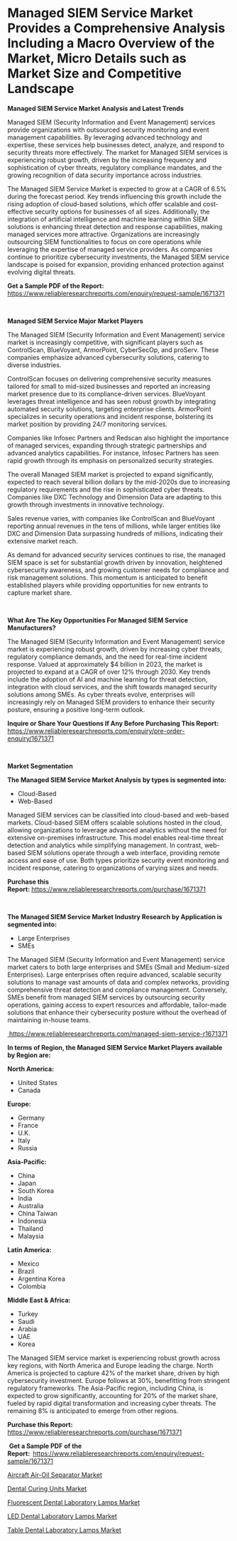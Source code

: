 <p><h1>Managed SIEM Service Market Provides a Comprehensive Analysis Including a Macro Overview of the Market, Micro Details such as Market Size and Competitive Landscape</h1></p><p><strong>Managed SIEM Service Market Analysis and Latest Trends</strong></p>
<p><p>Managed SIEM (Security Information and Event Management) services provide organizations with outsourced security monitoring and event management capabilities. By leveraging advanced technology and expertise, these services help businesses detect, analyze, and respond to security threats more effectively. The market for Managed SIEM services is experiencing robust growth, driven by the increasing frequency and sophistication of cyber threats, regulatory compliance mandates, and the growing recognition of data security importance across industries.</p><p>The Managed SIEM Service Market is expected to grow at a CAGR of 6.5% during the forecast period. Key trends influencing this growth include the rising adoption of cloud-based solutions, which offer scalable and cost-effective security options for businesses of all sizes. Additionally, the integration of artificial intelligence and machine learning within SIEM solutions is enhancing threat detection and response capabilities, making managed services more attractive. Organizations are increasingly outsourcing SIEM functionalities to focus on core operations while leveraging the expertise of managed service providers. As companies continue to prioritize cybersecurity investments, the Managed SIEM service landscape is poised for expansion, providing enhanced protection against evolving digital threats.</p></p>
<p><strong>Get a Sample PDF of the Report:&nbsp;</strong> <a href="https://www.reliableresearchreports.com/enquiry/request-sample/1671371?utm_campaign=1605&utm_medium=2&utm_source=Github&utm_content=ia&utm_term=13102024&utm_id=managed-siem-service">https://www.reliableresearchreports.com/enquiry/request-sample/1671371</a></p>
<p>&nbsp;</p>
<p><strong>Managed SIEM Service Major Market Players</strong></p>
<p><p>The Managed SIEM (Security Information and Event Management) service market is increasingly competitive, with significant players such as ControlScan, BlueVoyant, ArmorPoint, CyberSecOp, and proServ. These companies emphasize advanced cybersecurity solutions, catering to diverse industries.</p><p>ControlScan focuses on delivering comprehensive security measures tailored for small to mid-sized businesses and reported an increasing market presence due to its compliance-driven services. BlueVoyant leverages threat intelligence and has seen robust growth by integrating automated security solutions, targeting enterprise clients. ArmorPoint specializes in security operations and incident response, bolstering its market position by providing 24/7 monitoring services.</p><p>Companies like Infosec Partners and Redscan also highlight the importance of managed services, expanding through strategic partnerships and advanced analytics capabilities. For instance, Infosec Partners has seen rapid growth through its emphasis on personalized security strategies.</p><p>The overall Managed SIEM market is projected to expand significantly, expected to reach several billion dollars by the mid-2020s due to increasing regulatory requirements and the rise in sophisticated cyber threats. Companies like DXC Technology and Dimension Data are adapting to this growth through investments in innovative technology.</p><p>Sales revenue varies, with companies like ControlScan and BlueVoyant reporting annual revenues in the tens of millions, while larger entities like DXC and Dimension Data surpassing hundreds of millions, indicating their extensive market reach.</p><p>As demand for advanced security services continues to rise, the managed SIEM space is set for substantial growth driven by innovation, heightened cybersecurity awareness, and growing customer needs for compliance and risk management solutions. This momentum is anticipated to benefit established players while providing opportunities for new entrants to capture market share.</p></p>
<p>&nbsp;</p>
<p><strong>What Are The Key Opportunities For Managed SIEM Service Manufacturers?</strong></p>
<p><p>The Managed SIEM (Security Information and Event Management) service market is experiencing robust growth, driven by increasing cyber threats, regulatory compliance demands, and the need for real-time incident response. Valued at approximately $4 billion in 2023, the market is projected to expand at a CAGR of over 12% through 2030. Key trends include the adoption of AI and machine learning for threat detection, integration with cloud services, and the shift towards managed security solutions among SMEs. As cyber threats evolve, enterprises will increasingly rely on Managed SIEM providers to enhance their security posture, ensuring a positive long-term outlook.</p></p>
<p><strong>Inquire or Share Your Questions If Any Before Purchasing This Report:</strong> <a href="https://www.reliableresearchreports.com/enquiry/pre-order-enquiry/1671371?utm_campaign=1605&utm_medium=2&utm_source=Github&utm_content=ia&utm_term=13102024&utm_id=managed-siem-service">https://www.reliableresearchreports.com/enquiry/pre-order-enquiry/1671371</a></p>
<p>&nbsp;</p>
<p><strong>Market Segmentation</strong></p>
<p><strong>The Managed SIEM Service Market Analysis by types is segmented into:</strong></p>
<p><ul><li>Cloud-Based</li><li>Web-Based</li></ul></p>
<p><p>Managed SIEM services can be classified into cloud-based and web-based markets. Cloud-based SIEM offers scalable solutions hosted in the cloud, allowing organizations to leverage advanced analytics without the need for extensive on-premises infrastructure. This model enables real-time threat detection and analytics while simplifying management. In contrast, web-based SIEM solutions operate through a web interface, providing remote access and ease of use. Both types prioritize security event monitoring and incident response, catering to organizations of varying sizes and needs.</p></p>
<p><strong>Purchase this Report:&nbsp;</strong><a href="https://www.reliableresearchreports.com/purchase/1671371?utm_campaign=1605&utm_medium=2&utm_source=Github&utm_content=ia&utm_term=13102024&utm_id=managed-siem-service">https://www.reliableresearchreports.com/purchase/1671371</a></p>
<p>&nbsp;</p>
<p><strong>The Managed SIEM Service Market Industry Research by Application is segmented into:</strong></p>
<p><ul><li>Large Enterprises</li><li>SMEs</li></ul></p>
<p><p>The Managed SIEM (Security Information and Event Management) service market caters to both large enterprises and SMEs (Small and Medium-sized Enterprises). Large enterprises often require advanced, scalable security solutions to manage vast amounts of data and complex networks, providing comprehensive threat detection and compliance management. Conversely, SMEs benefit from managed SIEM services by outsourcing security operations, gaining access to expert resources and affordable, tailor-made solutions that enhance their cybersecurity posture without the overhead of maintaining in-house teams.</p></p>
<p><a href="https://www.reliableresearchreports.com/managed-siem-service-r1671371?utm_campaign=1605&utm_medium=2&utm_source=Github&utm_content=ia&utm_term=13102024&utm_id=managed-siem-service">&nbsp;https://www.reliableresearchreports.com/managed-siem-service-r1671371</a></p>
<p><strong>In terms of Region, the Managed SIEM Service Market Players available by Region are:</strong></p>
<p>
    <p> <strong> North America: </strong>
        <ul>
            <li>United States</li>
            <li>Canada</li>
        </ul>
        </p> 
    <p> <strong> Europe: </strong>
        <ul>
            <li>Germany</li>
            <li>France</li>
            <li>U.K.</li>
            <li>Italy</li>
            <li>Russia</li>
        </ul>
        </p> 
    <p> <strong> Asia-Pacific: </strong>
        <ul>
            <li>China</li>
            <li>Japan</li>
            <li>South Korea</li>
            <li>India</li>
            <li>Australia</li>
            <li>China Taiwan</li>
            <li>Indonesia</li>
            <li>Thailand</li>
            <li>Malaysia</li>
        </ul>
        </p> 
    <p> <strong> Latin America: </strong>
        <ul>
            <li>Mexico</li>
            <li>Brazil</li>
            <li>Argentina Korea</li>
            <li>Colombia</li>
        </ul>
        </p> 
    <p> <strong> Middle East & Africa: </strong>
        <ul>
            <li>Turkey</li>
            <li>Saudi</li>
            <li>Arabia</li>
            <li>UAE</li>
            <li>Korea</li>
        </ul>
    </p>
    </p>
<p><p>The Managed SIEM service market is experiencing robust growth across key regions, with North America and Europe leading the charge. North America is projected to capture 42% of the market share, driven by high cybersecurity investment. Europe follows at 30%, benefitting from stringent regulatory frameworks. The Asia-Pacific region, including China, is expected to grow significantly, accounting for 20% of the market share, fueled by rapid digital transformation and increasing cyber threats. The remaining 8% is anticipated to emerge from other regions.</p></p>
<p><strong>Purchase this Report: </strong><a href="https://www.reliableresearchreports.com/purchase/1671371?utm_campaign=1605&utm_medium=2&utm_source=Github&utm_content=ia&utm_term=13102024&utm_id=managed-siem-service">https://www.reliableresearchreports.com/purchase/1671371</a></p>
<p>&nbsp;<strong>Get a Sample PDF of the Report:&nbsp;&nbsp;</strong><a href="https://www.reliableresearchreports.com/enquiry/request-sample/1671371?utm_campaign=1605&utm_medium=2&utm_source=Github&utm_content=ia&utm_term=13102024&utm_id=managed-siem-service">https://www.reliableresearchreports.com/enquiry/request-sample/1671371</a></p>
<p><strong></strong></p>
<p><p><a href="https://github.com/AshikRahman991/Market-Research-Report-List-1/blob/main/aircraft-air-oil-separator-market.md?utm_campaign=1605&utm_medium=2&utm_source=Github&utm_content=ia&utm_term=13102024&utm_id=managed-siem-service">Aircraft Air-Oil Separator Market</a></p><p><a href="https://www.linkedin.com/pulse/dental-curing-units-market-global-insights-sales-lhmle?utm_campaign=1605&utm_medium=2&utm_source=Github&utm_content=ia&utm_term=13102024&utm_id=managed-siem-service">Dental Curing Units Market</a></p><p><a href="https://www.linkedin.com/pulse/fluorescent-dental-laboratory-lamps-market-strategic-ujx7e?utm_campaign=1605&utm_medium=2&utm_source=Github&utm_content=ia&utm_term=13102024&utm_id=managed-siem-service">Fluorescent Dental Laboratory Lamps Market</a></p><p><a href="https://www.linkedin.com/pulse/led-dental-laboratory-lamps-market-trends-growth-outlook-obpue?utm_campaign=1605&utm_medium=2&utm_source=Github&utm_content=ia&utm_term=13102024&utm_id=managed-siem-service">LED Dental Laboratory Lamps Market</a></p><p><a href="https://www.linkedin.com/pulse/global-table-dental-laboratory-lamps-market-landscape-67zbe?utm_campaign=1605&utm_medium=2&utm_source=Github&utm_content=ia&utm_term=13102024&utm_id=managed-siem-service">Table Dental Laboratory Lamps Market</a></p></p>
